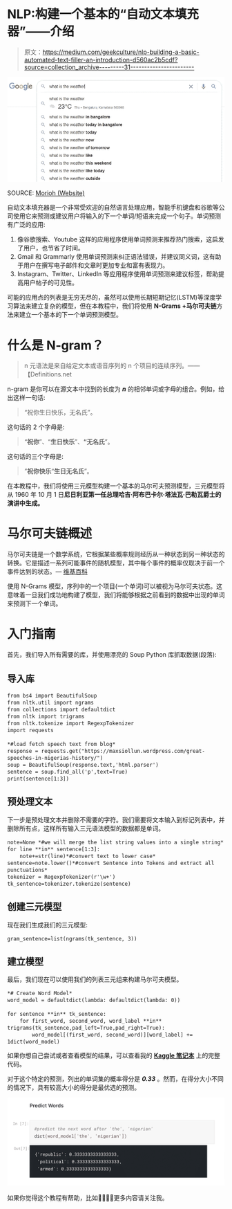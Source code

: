 # NLP:构建一个基本的“自动文本填充器”——介绍

> 原文：<https://medium.com/geekculture/nlp-building-a-basic-automated-text-filler-an-introduction-d560ac2b5cdf?source=collection_archive---------31----------------------->

![](img/525ff2ead0a6c4e13e64e5ca9d28e2d0.png)

SOURCE: [Morioh (Website)](https://morioh.com/p/8bb5b207c3b9)

自动文本填充器是一个非常受欢迎的自然语言处理应用，智能手机键盘和谷歌等公司使用它来预测或建议用户将输入的下一个单词/短语来完成一个句子。单词预测有广泛的应用:

1.  像谷歌搜索、Youtube 这样的应用程序使用单词预测来推荐热门搜索，这启发了用户，也节省了时间。
2.  Gmail 和 Grammarly 使用单词预测来纠正语法错误，并建议同义词，这有助于用户在撰写电子邮件和文章时更加专业和富有表现力。
3.  Instagram、Twitter、LinkedIn 等应用程序使用单词预测来建议标签，帮助提高用户帖子的可见性。

可能的应用点的列表是无穷无尽的，虽然可以使用长期短期记忆(LSTM)等深度学习算法来建立复杂的模型，但在本教程中，我们将使用 **N-Grams +马尔可夫链**方法来建立一个基本的下一个单词预测模型。

# 什么是 N-gram？

> n 元语法是来自给定文本或语音序列的 n 个项目的连续序列。——【Definitions.net 

n-gram 是你可以在源文本中找到的长度为 ***n*** 的相邻单词或字母的组合。例如，给出这样一句话:

> “祝你生日快乐，无名氏”。

这句话的 2 个字母是:

> “**祝你**”、“**生日快乐**”、**“无名氏**”。

这句话的三个字母是:

> ”**祝你快乐**“**生日无名氏**”。

在本教程中，我们将使用三元模型构建一个基本的马尔可夫预测模型，三元模型将从 1960 年 10 月 1 日**尼日利亚第一任总理哈吉·阿布巴卡尔·塔法瓦·巴勒瓦爵士的演讲中生成。**

# 马尔可夫链概述

马尔可夫链是一个数学系统，它根据某些概率规则经历从一种状态到另一种状态的转换。它是描述一系列可能事件的随机模型，其中每个事件的概率仅取决于前一个事件达到的状态。— [维基百科](https://en.wikipedia.org/wiki/Markov_chain#:~:text=A%20Markov%20chain%20is%20a,time%20Markov%20chain%20(DTMC).)

使用 N-Grams 模型，序列中的一个项目(一个单词)可以被视为马尔可夫状态。这意味着一旦我们成功地构建了模型，我们将能够根据之前看到的数据中出现的单词来预测下一个单词。

# 入门指南

首先，我们导入所有需要的库，并使用漂亮的 Soup Python 库抓取数据(段落):

## 导入库

```
from bs4 import BeautifulSoup
from nltk.util import ngrams
from collections import defaultdict
from nltk import trigrams
from nltk.tokenize import RegexpTokenizer
import requests

*#load fetch speech text from blog*
response = requests.get("https://maxsiollun.wordpress.com/great-speeches-in-nigerias-history/")
soup = BeautifulSoup(response.text,'html.parser')
sentence = soup.find_all('p',text=True)
print(sentence[1:3])
```

## 预处理文本

下一步是预处理文本并删除不需要的字符。我们需要将文本输入到标记列表中，并删除所有点，这样所有输入三元语法模型的数据都是单词。

```
note=None *#we will merge the list string values into a single string*
for line **in** sentence[1:3]:
    note+=str(line)*#convert text to lower case*
sentence=note.lower()*#convert Sentence into Tokens and extract all punctuations*
tokenizer = RegexpTokenizer(r'\w+')
tk_sentence=tokenizer.tokenize(sentence)
```

## 创建三元模型

现在我们生成我们的三元模型:

```
gram_sentence=list(ngrams(tk_sentence, 3))
```

## 建立模型

最后，我们现在可以使用我们的列表三元组来构建马尔可夫模型。

```
*# Create Word Model*
word_model = defaultdict(lambda: defaultdict(lambda: 0))

for sentence **in** tk_sentence:
    for first_word, second_word, word_label **in** trigrams(tk_sentence,pad_left=True,pad_right=True):
        word_model[(first_word, second_word)][word_label] += 1dict(word_model)
```

如果你想自己尝试或者查看模型的结果，可以查看我的 [**Kaggle 笔记本**](https://www.kaggle.com/nnitiwe/nlp-predicting-next-word) 上的完整代码。

对于这个特定的预测，列出的单词集的概率得分是 ***0.33*** 。然而，在得分大小不同的情况下，具有较高大小的得分是最优选的预测。

![](img/7e6ee75b3be132e68248ffeff57756a6.png)

如果你觉得这个教程有帮助，比如👏🏻👏🏻更多内容请关注我。